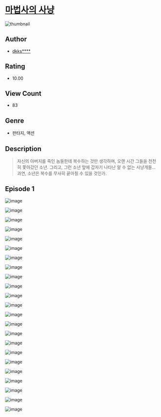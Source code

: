 # [마법사의 사냥](https://comic.naver.com/challenge/list?titleId=811243)
![thumbnail](https://image-comic.pstatic.net/user_contents_data/challenge_comic/2023/05/25/upload_7233687245632779318_480x623.jpeg)

## Author
- [dkks****](https://comic.naver.com/artistTitle?id=367252)

## Rating
- 10.00

## View Count
- 83

## Genre
- 판타지, 액션

## Description
> 자신의 아버지를 죽인 놈들한테 복수하는 것만 생각하며, 오랜 시간 그들을 천천히 쫓아갔던 소년. 그리고, 그런 소년 앞에 갑자기 나타난 알 수 없는 사냥개들... 과연, 소년은 복수를 무사히 끝마칠 수 있을 것인가.


## Episode 1
![image](https://image-comic.pstatic.net/user_contents_data/challenge_comic/2023/05/25/367252/upload_4120905136617895989.jpeg)

![image](https://image-comic.pstatic.net/user_contents_data/challenge_comic/2023/05/25/367252/upload_3990859302790377828.jpeg)

![image](https://image-comic.pstatic.net/user_contents_data/challenge_comic/2023/05/25/367252/upload_3761692484441498470.jpeg)

![image](https://image-comic.pstatic.net/user_contents_data/challenge_comic/2023/05/25/367252/upload_3762533396118582369.jpeg)

![image](https://image-comic.pstatic.net/user_contents_data/challenge_comic/2023/05/25/367252/upload_4120852368653116257.jpeg)

![image](https://image-comic.pstatic.net/user_contents_data/challenge_comic/2023/05/25/367252/upload_7161903424873260592.jpeg)

![image](https://image-comic.pstatic.net/user_contents_data/challenge_comic/2023/05/25/367252/upload_7147320567793922871.jpeg)

![image](https://image-comic.pstatic.net/user_contents_data/challenge_comic/2023/05/25/367252/upload_3834926568856315237.jpeg)

![image](https://image-comic.pstatic.net/user_contents_data/challenge_comic/2023/05/25/367252/upload_7233116770144629809.jpeg)

![image](https://image-comic.pstatic.net/user_contents_data/challenge_comic/2023/05/25/367252/upload_3775762753612492902.jpeg)

![image](https://image-comic.pstatic.net/user_contents_data/challenge_comic/2023/05/25/367252/upload_3702856341667263026.jpeg)

![image](https://image-comic.pstatic.net/user_contents_data/challenge_comic/2023/05/25/367252/upload_7220785549670756658.jpeg)

![image](https://image-comic.pstatic.net/user_contents_data/challenge_comic/2023/05/25/367252/upload_3977865051135685942.jpeg)

![image](https://image-comic.pstatic.net/user_contents_data/challenge_comic/2023/05/25/367252/upload_4121749372502620472.jpeg)

![image](https://image-comic.pstatic.net/user_contents_data/challenge_comic/2023/05/25/367252/upload_7005692500856879160.jpeg)

![image](https://image-comic.pstatic.net/user_contents_data/challenge_comic/2023/05/25/367252/upload_3833469491805971508.jpeg)

![image](https://image-comic.pstatic.net/user_contents_data/challenge_comic/2023/05/25/367252/upload_4049071653956761908.jpeg)

![image](https://image-comic.pstatic.net/user_contents_data/challenge_comic/2023/05/25/367252/upload_7364002643643281717.jpeg)

![image](https://image-comic.pstatic.net/user_contents_data/challenge_comic/2023/05/25/367252/upload_7076391086393472816.jpeg)

![image](https://image-comic.pstatic.net/user_contents_data/challenge_comic/2023/05/25/367252/upload_7004563302300934707.jpeg)

![image](https://image-comic.pstatic.net/user_contents_data/challenge_comic/2023/05/25/367252/upload_7005409939239953208.jpeg)

![image](https://image-comic.pstatic.net/user_contents_data/challenge_comic/2023/05/25/367252/upload_7219606891120834864.jpeg)

![image](https://image-comic.pstatic.net/user_contents_data/challenge_comic/2023/05/25/367252/upload_7221632160655160369.jpeg)
